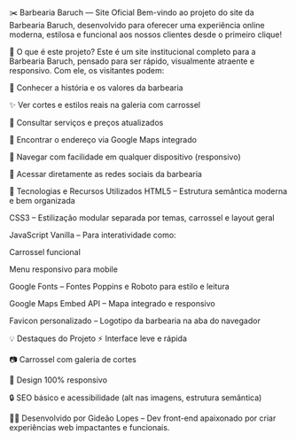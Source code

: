 ✂️ Barbearia Baruch — Site Oficial
Bem-vindo ao projeto do site da Barbearia Baruch, desenvolvido para oferecer uma experiência online moderna, estilosa e funcional aos nossos clientes desde o primeiro clique!

🚀 O que é este projeto?
Este é um site institucional completo para a Barbearia Baruch, pensado para ser rápido, visualmente atraente e responsivo. Com ele, os visitantes podem:

📌 Conhecer a história e os valores da barbearia

✨ Ver cortes e estilos reais na galeria com carrossel

💈 Consultar serviços e preços atualizados

📍 Encontrar o endereço via Google Maps integrado


📱 Navegar com facilidade em qualquer dispositivo (responsivo)

🔗 Acessar diretamente as redes sociais da barbearia

🧰 Tecnologias e Recursos Utilizados
HTML5 – Estrutura semântica moderna e bem organizada

CSS3 – Estilização modular separada por temas, carrossel e layout geral

JavaScript Vanilla – Para interatividade como:

Carrossel funcional

Menu responsivo para mobile

Google Fonts – Fontes Poppins e Roboto para estilo e leitura

Google Maps Embed API – Mapa integrado e responsivo

Favicon personalizado – Logotipo da barbearia na aba do navegador

💡 Destaques do Projeto
⚡ Interface leve e rápida

📷 Carrossel com galeria de cortes

📱 Design 100% responsivo

🔒 SEO básico e acessibilidade (alt nas imagens, estrutura semântica)

👨‍💻 Desenvolvido por
Gideão Lopes – Dev front-end apaixonado por criar experiências web impactantes e funcionais.





